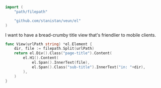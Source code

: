 ```go
import (
    "path/filepath"

    "github.com/stanistan/veun/el"
)
```

I want to have a bread-crumby title view that's friendlier to
mobile clients.

```go
func View(urlPath string) *el.Element {
	dir, file := filepath.Split(urlPath)
	return el.Div().Class("page-title").Content(
		el.H1().Content(
			el.Span().InnerText(file),
			el.Span().Class("sub-title").InnerText("in: "+dir),
		),
	)
}
```

